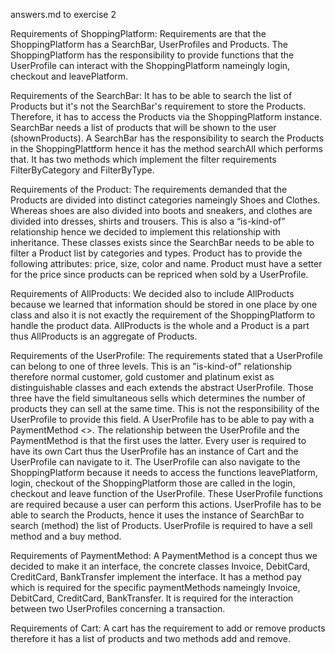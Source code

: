 answers.md to exercise 2

Requirements of ShoppingPlatform:
Requirements are that the ShoppingPlatform has a SearchBar, UserProfiles and Products.
The ShoppingPlatform has the responsibility to provide functions that the UserProfile can interact with the ShoppingPlatform nameingly login, checkout and leavePlatform. 

Requirements of the SearchBar:
It has to be able to search the list of Products but it's not the SearchBar's requirement to store the Products. Therefore, it has to access the Products via the ShoppingPlatform instance. SearchBar needs a list of products that will be shown to the user (shownProducts).
A SearchBar has the responsibility to search the Products in the ShoppingPlattform hence it has the method searchAll which performs that.
It has two methods which implement the filter requirements FilterByCategory and FilterByType.



Requirements of the Product:
The requirements demanded that the Products are divided into distinct
categories nameingly Shoes and Clothes. Whereas shoes are also divided into boots and sneakers, and clothes are divided into dresses, shirts and trousers. This is also a “is-kind-of” relationship hence we decided to implement this relationship with inheritance. These classes exists since the SearchBar needs to be able to filter a Product list by categories and types.
Product has to provide the following attributes: price, size, color and name.
Product must have a setter for the price since products can be repriced when sold by a UserProfile.


Requirements of AllProducts:
We decided also to include AllProducts because we learned that information should be stored in one place by one class and also it is not exactly the requirement of the ShoppingPlatform to handle the product data. AllProducts is the whole and a Product is a part thus AllProducts is an aggregate of Products.

Requirements of the UserProfile:
The requirements stated that a UserProfile can belong to one of three levels. This is an "is-kind-of" relationship therefore normal customer, gold customer and platinum exist as distinguishable classes and each extends the abstract UserProfile. Those three have the field simultaneous sells which determines the number of products they can sell at the same time. This is not the responsibility of the UserProfile to provide this field.
A UserProfile has to be able to pay with a PaymentMethod <<interface>>. The relationship between the UserProfile and the PaymentMethod is that the first uses the latter.
Every user is required to have its own Cart thus the UserProfile has an instance of Cart and the UserProfile can navigate to it. The UserProfile can also navigate to the ShoppingPlatform because it needs to access the functions leavePlatform, login, checkout of the ShoppingPlatform those are called in the login, checkout and leave function of the UserProfile. These UserProfile functions are required because a user can perform this actions. UserProfile has to be able to search the Products, hence it uses the instance of SearchBar to search (method) the list of Products.
UserProfile is required to have a sell method and a buy method. 

Requirements of PaymentMethod:
A PaymentMethod is a concept thus we decided to make it an interface, the concrete classes Invoice, DebitCard, CreditCard, BankTransfer implement the interface. It has a method pay which is required for the specific paymentMethods nameingly Invoice, DebitCard, CreditCard, BankTransfer. 
It is required for the interaction between two UserProfiles concerning a transaction.


Requirements of Cart:
A cart has the requirement to add or remove products therefore it has a list of products and two methods add and remove.
